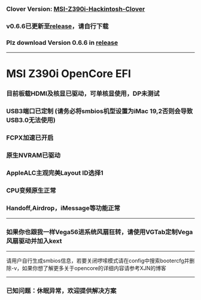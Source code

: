 ### Clover Version: [MSI-Z390i-Hackintosh-Clover](https://github.com/GaryOAO/MSI-Z390i-hackintosh-clover)
### v0.6.6已更新至[release](https://github.com/GaryOAO/MSI-Z390i-hackintosh-OpenCore/releases)，请自行下载
### Plz download Version 0.6.6 in [release](https://github.com/GaryOAO/MSI-Z390i-hackintosh-OpenCore/releases)
***
# MSI Z390i OpenCore EFI<br>
### 目前板载HDMI及核显已驱动，可单核显使用，DP未测试<br>
### USB3端口已定制 (请务必将smbios机型设置为iMac 19,2否则会导致USB3.0无法使用)<br>
### FCPX加速已开启<br>
### 原生NVRAM已驱动<br>
### AppleALC主观完美Layout ID选择1<br>
### CPU变频原生正常<br>
### Handoff,Airdrop，iMessage等功能正常<br>
***
### 如果你也跟我一样Vega56进系统风扇狂转，请使用VGTab定制Vega风扇驱动并加入kext<br>
***
请用户自行生成smbios信息，若要关闭啰嗦模式请在config中搜索bootercfg并删除-v，如果你想了解更多关于opencore的详细内容请参考XJN的博客<br>
***
### 已知问题：休眠异常，欢迎提供解决方案
